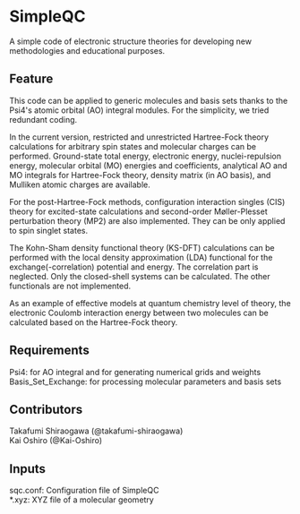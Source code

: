 # SimpleQC
A simple code of electronic structure theories for developing new methodologies and educational purposes.

## Feature
This code can be applied to generic molecules and basis sets thanks to the Psi4's atomic orbital (AO) integral modules. For the simplicity, we tried redundant coding.

In the current version, restricted and unrestricted Hartree-Fock theory calculations for arbitrary spin states and molecular charges can be performed. Ground-state total energy, electronic energy, nuclei-repulsion energy, molecular orbital (MO) energies and coefficients, analytical AO and MO integrals for Hartree-Fock theory, density matrix (in AO basis), and Mulliken atomic charges are available.

For the post-Hartree-Fock methods, configuration interaction singles (CIS) theory for excited-state calculations and second-order Møller-Plesset perturbation theory (MP2) are also implemented. They can be only applied to spin singlet states.

The Kohn-Sham density functional theory (KS-DFT) calculations can be performed with the local density approximation (LDA) functional for the exchange(-correlation) potential and energy. The correlation part is neglected. Only the closed-shell systems can be calculated. The other functionals are not implemented.

As an example of effective models at quantum chemistry level of theory, the electronic Coulomb interaction energy between two molecules can be calculated based on the Hartree-Fock theory.

## Requirements
Psi4: for AO integral and for generating numerical grids and weights  
Basis_Set_Exchange: for processing molecular parameters and basis sets

## Contributors
Takafumi Shiraogawa (@takafumi-shiraogawa)  
Kai Oshiro (@Kai-Oshiro)

## Inputs
sqc.conf: Configuration file of SimpleQC  
*.xyz: XYZ file of a molecular geometry